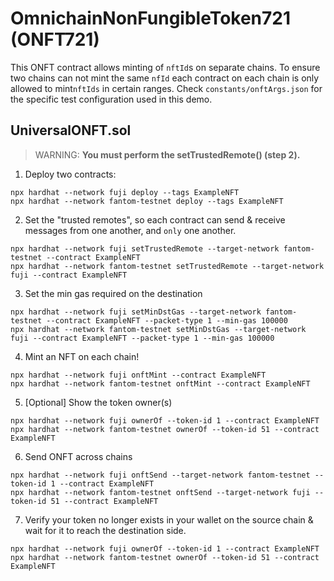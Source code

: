 # OmnichainNonFungibleToken721 (ONFT721)

This ONFT contract allows minting of `nftId`s on separate chains. To ensure two chains can not mint the same `nfId` each contract on each chain is only allowed to mint`nftIds` in certain ranges.
Check `constants/onftArgs.json` for the specific test configuration used in this demo.

## UniversalONFT.sol

> WARNING: **You must perform the setTrustedRemote() (step 2).**

1. Deploy two contracts:

```
npx hardhat --network fuji deploy --tags ExampleNFT
npx hardhat --network fantom-testnet deploy --tags ExampleNFT
```

2. Set the "trusted remotes", so each contract can send & receive messages from one another, and `only` one another.

```
npx hardhat --network fuji setTrustedRemote --target-network fantom-testnet --contract ExampleNFT
npx hardhat --network fantom-testnet setTrustedRemote --target-network fuji --contract ExampleNFT
```

3. Set the min gas required on the destination

```
npx hardhat --network fuji setMinDstGas --target-network fantom-testnet --contract ExampleNFT --packet-type 1 --min-gas 100000
npx hardhat --network fantom-testnet setMinDstGas --target-network fuji --contract ExampleNFT --packet-type 1 --min-gas 100000
```

4. Mint an NFT on each chain!

```
npx hardhat --network fuji onftMint --contract ExampleNFT
npx hardhat --network fantom-testnet onftMint --contract ExampleNFT
```

5. [Optional] Show the token owner(s)

```
npx hardhat --network fuji ownerOf --token-id 1 --contract ExampleNFT
npx hardhat --network fantom-testnet ownerOf --token-id 51 --contract ExampleNFT
```

6. Send ONFT across chains

```
npx hardhat --network fuji onftSend --target-network fantom-testnet --token-id 1 --contract ExampleNFT
npx hardhat --network fantom-testnet onftSend --target-network fuji --token-id 51 --contract ExampleNFT
```

7. Verify your token no longer exists in your wallet on the source chain & wait for it to reach the destination side.

```
npx hardhat --network fuji ownerOf --token-id 1 --contract ExampleNFT
npx hardhat --network fantom-testnet ownerOf --token-id 51 --contract ExampleNFT
```
